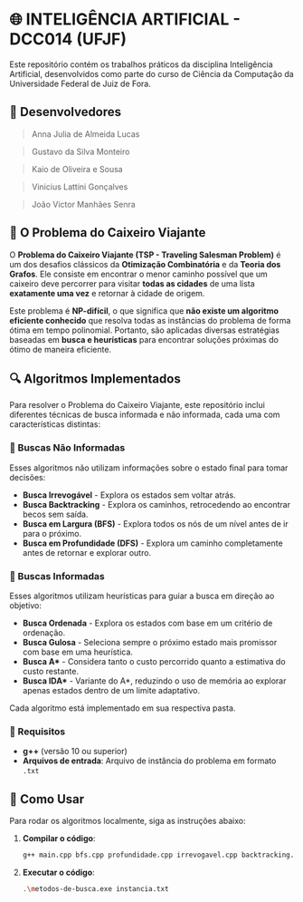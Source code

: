 # 🌐 INTELIGÊNCIA ARTIFICIAL - DCC014 (UFJF)
Este repositório contém os trabalhos práticos da disciplina Inteligência Artificial, desenvolvidos como parte do curso de Ciência da Computação da Universidade Federal de Juiz de Fora.

## 👥 Desenvolvedores
  > Anna Julia de Almeida Lucas

  > Gustavo da Silva Monteiro

  > Kaio de Oliveira e Sousa

  > Vinicius Lattini Gonçalves

  > João Victor Manhães Senra


## 🚛 O Problema do Caixeiro Viajante  

O **Problema do Caixeiro Viajante (TSP - Traveling Salesman Problem)** é um dos desafios clássicos da **Otimização Combinatória** e da **Teoria dos Grafos**. Ele consiste em encontrar o menor caminho possível que um caixeiro deve percorrer para visitar **todas as cidades** de uma lista **exatamente uma vez** e retornar à cidade de origem.  

Este problema é **NP-difícil**, o que significa que **não existe um algoritmo eficiente conhecido** que resolva todas as instâncias do problema de forma ótima em tempo polinomial. Portanto, são aplicadas diversas estratégias baseadas em **busca e heurísticas** para encontrar soluções próximas do ótimo de maneira eficiente.  

## 🔍 Algoritmos Implementados  

Para resolver o Problema do Caixeiro Viajante, este repositório inclui diferentes técnicas de busca informada e não informada, cada uma com características distintas:  

### 📌 Buscas Não Informadas  
Esses algoritmos não utilizam informações sobre o estado final para tomar decisões:  
- **Busca Irrevogável** - Explora os estados sem voltar atrás.  
- **Busca Backtracking** - Explora os caminhos, retrocedendo ao encontrar becos sem saída.  
- **Busca em Largura (BFS)** - Explora todos os nós de um nível antes de ir para o próximo.  
- **Busca em Profundidade (DFS)** - Explora um caminho completamente antes de retornar e explorar outro.  

### 📌 Buscas Informadas  
Esses algoritmos utilizam heurísticas para guiar a busca em direção ao objetivo:  
- **Busca Ordenada** - Explora os estados com base em um critério de ordenação.  
- **Busca Gulosa** - Seleciona sempre o próximo estado mais promissor com base em uma heurística.  
- **Busca A\*** - Considera tanto o custo percorrido quanto a estimativa do custo restante.  
- **Busca IDA\*** - Variante do A*, reduzindo o uso de memória ao explorar apenas estados dentro de um limite adaptativo.  

Cada algoritmo está implementado em sua respectiva pasta.  

### 🔹 Requisitos  
- **g++** (versão 10 ou superior)
- **Arquivos de entrada**: Arquivo de instância do problema em formato `.txt`

## 🚀 Como Usar  
Para rodar os algoritmos localmente, siga as instruções abaixo:

1. **Compilar o código**:
   ```bash
   g++ main.cpp bfs.cpp profundidade.cpp irrevogavel.cpp backtracking.cpp ordenada.cpp ida.cpp -o metodos-de-busca.exe

2. **Executar o código**:
   ```bash
   .\metodos-de-busca.exe instancia.txt
